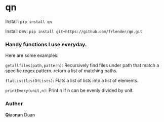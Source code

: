 # qn
Install:
`pip install qn`

Install dev:
`pip install git+https://github.com/frlender/qn.git`

### Handy functions I use everyday. 

Here are some examples:

`getallfiles(path,pattern)`:
Recursively find files under path that match a specific regex pattern. return a list of matching paths.


`flatList(listOfLists)`: Flats a list of lists into a list of elements.

`printEvery(unit,n)`: Print n if n can be evenly divided by unit.

### Author
**Q**iao**n**an Duan



